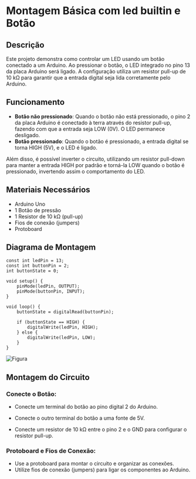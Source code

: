 # Montagem Básica com led builtin e Botão


## Descrição


Este projeto demonstra como controlar um LED usando um botão conectado a um Arduino. Ao pressionar o botão, o LED integrado no pino 13 da placa Arduino será ligado. A configuração utiliza um resistor pull-up de 10 kΩ para garantir que a entrada digital seja lida corretamente pelo Arduino.

## Funcionamento


+ **Botão não pressionado**: Quando o botão não está pressionado, o pino 2 da placa Arduino é conectado à terra através do resistor pull-up, fazendo com que a entrada seja LOW (0V). O LED permanece desligado.
+ **Botão pressionado**: Quando o botão é pressionado, a entrada digital se torna HIGH (5V), e o LED é ligado.


Além disso, é possível inverter o circuito, utilizando um resistor pull-down para manter a entrada HIGH por padrão e torná-la LOW quando o botão é pressionado, invertendo assim o comportamento do LED.

## Materiais Necessários
+ Arduino Uno
+ 1 Botão de pressão
+ 1 Resistor de 10 kΩ (pull-up)
+ Fios de conexão (jumpers)
+ Protoboard
## Diagrama de Montagem

```
const int ledPin = 13;      
const int buttonPin = 2;    
int buttonState = 0;       

void setup() {
    pinMode(ledPin, OUTPUT);   
    pinMode(buttonPin, INPUT); 
}

void loop() {
    buttonState = digitalRead(buttonPin); 

    if (buttonState == HIGH) { 
        digitalWrite(ledPin, HIGH); 
    } else {
        digitalWrite(ledPin, LOW); 
    }
}
```

![Figura](https://github.com/user-attachments/assets/97785591-5a9c-4034-b3de-900e08e79e9a)


## Montagem do Circuito
### Conecte o Botão:

+ Conecte um terminal do botão ao pino digital 2 do Arduino.

+ Conecte o outro terminal do botão a uma fonte de 5V.

+ Conecte um resistor de 10 kΩ entre o pino 2 e o GND para configurar o resistor pull-up.

### Protoboard e Fios de Conexão:


+ Use a protoboard para montar o circuito e organizar as conexões.
+ Utilize fios de conexão (jumpers) para ligar os componentes ao Arduino.

